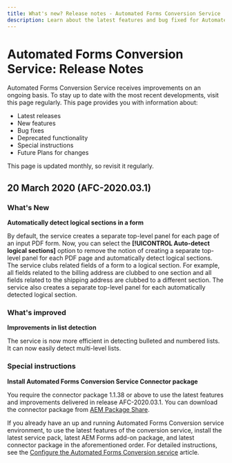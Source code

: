 ```yaml
---
title: What's new? Release notes - Automated Forms Conversion Service
description: Learn about the latest features and bug fixed for Automated Forms Conversion Service 
---
```


# Automated Forms Conversion Service: Release Notes

Automated Forms Conversion Service receives improvements on an ongoing basis. To stay up to date with the most recent developments, visit this page regularly. This page provides you with information about:

* Latest releases
* New features
* Bug fixes
* Deprecated functionality
* Special instructions
* Future Plans for changes

This page is updated monthly, so revisit it regularly.

## 20 March 2020 (AFC-2020.03.1)

### What's New

**Automatically detect logical sections in a form**

By default, the service creates a separate top-level panel for each page of an input PDF form. Now, you can select the **[!UICONTROL Auto-detect logical sections]** option to remove the notion of creating a separate top-level panel for each PDF page and automatically detect logical sections. The service clubs related fields of a form to a logical section. For example, all fields related to the billing address are clubbed to one section and all fields related to the shipping address are clubbed to a different section. The service also creates a separate top-level panel for each automatically detected logical section.

### What's improved

**Improvements in list detection**

The service is now more efficient in detecting bulleted and numbered lists. It can now easily detect multi-level lists.

### Special instructions

**Install Automated Forms Conversion Service Connector package**

You require the connector package 1.1.38 or above to use the latest features and improvements delivered in release AFC-2020.03.1. You can download the connector package from [AEM Package Share](https://www.adobeaemcloud.com/content/marketplace/marketplaceProxy.html?packagePath=/content/companies/public/adobe/packages/cq650/servicepack/fd/AEM-Forms-6.5.4.0-WIN).

If you already have an up and running Automated Forms Conversion service environment, to use the latest features of the conversion service, install the latest service pack, latest AEM Forms add-on package, and latest connector package in the aforementioned order. For detailed instructions, see the [Configure the Automated Forms Conversion service](configure-service.md) article.
